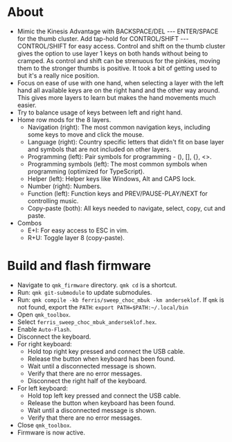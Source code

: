 # About

-   Mimic the Kinesis Advantage with BACKSPACE/DEL --- ENTER/SPACE for the thumb cluster. Add tap-hold for CONTROL/SHIFT --- CONTROL/SHIFT for easy access. Control and shift on the thumb cluster gives the option to use layer 1 keys on both hands without being to cramped. As control and shift can be strenuous for the pinkies, moving them to the stronger thumbs is positive. It took a bit of getting used to but it's a really nice position.
-   Focus on ease of use with one hand, when selecting a layer with the left hand all available keys are on the right hand and the other way around. This gives more layers to learn but makes the hand movements much easier.
-   Try to balance usage of keys between left and right hand.
-   Home row mods for the 8 layers.
    -   Navigation (right): The most common navigation keys, including some keys to move and click the mouse.
    -   Language (right): Country specific letters that didn't fit on base layer and symbols that are not included on other layers.
    -   Programming (left): Pair symbols for programming - (), [], {}, <>.
    -   Programming symbols (left): The most common symbols when programming (optimized for TypeScript).
    -   Helper (left): Helper keys like Windows, Alt and CAPS lock.
    -   Number (right): Numbers.
    -   Function (left): Function keys and PREV/PAUSE-PLAY/NEXT for controlling music.
    -   Copy-paste (both): All keys needed to navigate, select, copy, cut and paste.
-   Combos
    -   E+I: For easy access to ESC in vim.
    -   R+U: Toggle layer 8 (copy-paste).

# Build and flash firmware

-   Navigate to `qmk_firmware` directory. `qmk cd` is a shortcut.
-   Run: `qmk git-submodule` to update submodules.
-   Run: `qmk compile -kb ferris/sweep_choc_mbuk -km anderseklof`. If `qmk` is not found, export the `PATH`: `export PATH=$PATH:~/.local/bin`
-   Open `qmk_toolbox`.
-   Select `ferris_sweep_choc_mbuk_anderseklof.hex`.
-   Enable `Auto-Flash`.
-   Disconnect the keyboard.
-   For right keyboard:
    -   Hold top right key pressed and connect the USB cable.
    -   Release the button when keyboard has been found.
    -   Wait until a disconnected message is shown.
    -   Verify that there are no error messages.
    -   Disconnect the right half of the keyboard.
-   For left keyboard:
    -   Hold top left key pressed and connect the USB cable.
    -   Release the button when keyboard has been found.
    -   Wait until a disconnected message is shown.
    -   Verify that there are no error messages.
-   Close `qmk_toolbox`.
-   Firmware is now active.
